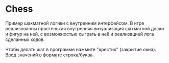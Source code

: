 # Chess
Пример шахматной логики с внутренним интерфейсом. В игре реализованны простенькая внутренняя визуализация шахматной доски и фигур на ней, с возможностью сыграть в неё и реализацией лога сделанных ходов.

Чтобы делать шаг в программе нажмите "крестик" (закрытие окна). Ввод значений в формате строка/буква.
